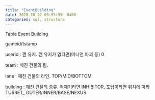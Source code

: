 ```yaml
---
title: "EventBuilding"
date: 2020-10-22 00:55:55 -0400
categories: sql, structure
---
```


Table Event Building

gameid/tstamp

userid : 깬 유저. 깬 유저가 없다면(미니언 파괴 등) 0

team : 깨진 건물의 팀.

lane : 깨진 건물의 라인. TOP/MID/BOTTOM

building : 깨진 건물의 종류. 억제기라면 INHIBITOR, 포탑이라면 위치에 따라 TURRET_ OUTER/INNER/BASE/NEXUS

